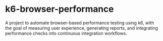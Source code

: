 # k6-browser-performance
A project to automate browser-based performance testing using k6, with the goal of measuring user experience, generating reports, and integrating performance checks into continuous integration workflows.
